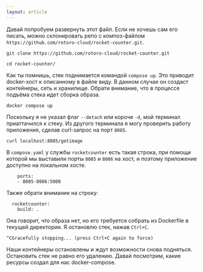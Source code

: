 ```yaml
---
layout: article
---
```


Давай попробуем развернуть этот файл. Если не хочешь сам его писать, можно склонировать репо с композ-файлом `https://github.com/rotoro-cloud/rocket-counter.git`.

```
git clone https://github.com/rotoro-cloud/rocket-counter.git
```

```
cd rocket-counter/
```

Как ты помнишь, стек поднимается командой `compose up`. Это приводит docker-хост к описанному в файле виду. В данном случае он создаст контейнеры, сеть и хранилище. Обрати внимание, что в процессе подъёма стека идет сборка образа.

```
docker compose up
```

Поскольку я не указал флаг `--detach` или короче `-d`, мой терминал приаттачился к стеку. Из другого терминала я могу проверить работу приложения, сделав curl-запрос на порт `8085`.

```
curl localhost:8085/getimage
```

В `compose.yaml` у службы `rocketcounter` есть такая строка, при помощи которой мы выставили порты `8085` и `8086` на хост, и поэтому приложение доступно на локальном хосте.

```
    ports:
    - 8085-8086:5000
```

Также обрати внимание на строку:

```
  rocketcounter:
    build: .
```

Она говорит, что образа нет, но его требуется собрать из Dockerfile в текущей директории.
Я остановлю стек, нажав `Ctrl+C`.

```
^CGracefully stopping... (press Ctrl+C again to force)
```

Наши контейнеры остановлены и ждут возможности снова подняться. Остановить стек не равно его удалению. Давай посмотрим, какие ресурсы создал для нас docker-compose.
